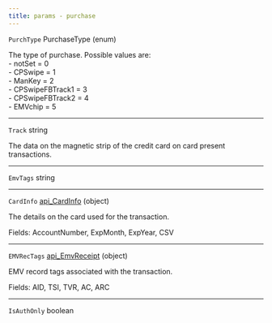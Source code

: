 ```yaml
---
title: params - purchase
---
```


`PurchType` PurchaseType (enum)

The type of purchase. Possible values are:\
\- notSet = 0\
\- CPSwipe = 1\
\- ManKey = 2\
\- CPSwipeFBTrack1 = 3\
\- CPSwipeFBTrack2 = 4\
\- EMVchip = 5

***

`Track` string

The data on the magnetic strip of the credit card on card present transactions.

***

`EmvTags` string

***

`CardInfo` [api\_CardInfo](../../api-reference/soap-api/soap-object-dictionary.md#api_cardinfo) (object)

The details on the card used for the transaction.

Fields: AccountNumber, ExpMonth, ExpYear, CSV

***

`EMVRecTags` [api\_EmvReceipt](../../api-reference/soap-api/soap-object-dictionary.md#api_emvreceipt) (object)

EMV record tags associated with the transaction.

Fields: AID, TSI, TVR, AC, ARC

***

`IsAuthOnly` boolean
